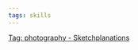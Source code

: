 ```yaml
---
tags: skills
---
```


[Tag: photography - Sketchplanations](https://sketchplanations.com/tags/photography)


